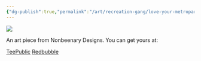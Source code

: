 ```yaml
---
{"dg-publish":true,"permalink":"/art/recreation-gang/love-your-metroparks/","title":"Love Your Metroparks","tags":["Art","Ohio"]}
---
```



![](https://baserow-media.ams3.digitaloceanspaces.com/user_files/ZyDqMPeu12WbQMbxHO7ZtOGTkLPUef22_3cb77964b8e73b1d4b6bf2f331f9b1fe9b4cfbddf12719a64f8535fb4ff2c107.png)

An art piece from Nonbeenary Designs. You can get yours at:

[TeePublic]()
[Redbubble]()
